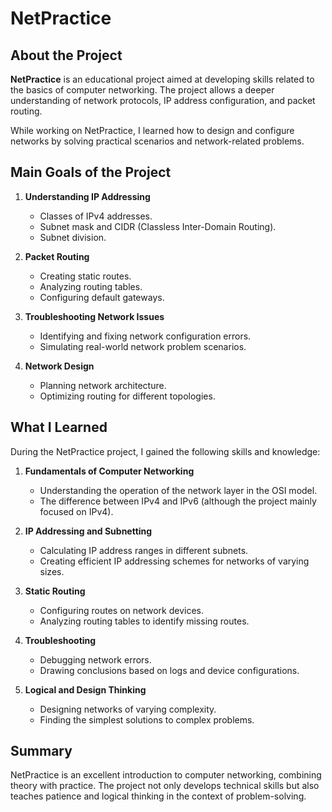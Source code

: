 # NetPractice

## About the Project

**NetPractice** is an educational project aimed at developing skills related to the basics of computer networking. The project allows a deeper understanding of network protocols, IP address configuration, and packet routing.

While working on NetPractice, I learned how to design and configure networks by solving practical scenarios and network-related problems.

## Main Goals of the Project

1. **Understanding IP Addressing**
   - Classes of IPv4 addresses.
   - Subnet mask and CIDR (Classless Inter-Domain Routing).
   - Subnet division.

2. **Packet Routing**
   - Creating static routes.
   - Analyzing routing tables.
   - Configuring default gateways.

3. **Troubleshooting Network Issues**
   - Identifying and fixing network configuration errors.
   - Simulating real-world network problem scenarios.

4. **Network Design**
   - Planning network architecture.
   - Optimizing routing for different topologies.

## What I Learned

During the NetPractice project, I gained the following skills and knowledge:

1. **Fundamentals of Computer Networking**
   - Understanding the operation of the network layer in the OSI model.
   - The difference between IPv4 and IPv6 (although the project mainly focused on IPv4).

2. **IP Addressing and Subnetting**
   - Calculating IP address ranges in different subnets.
   - Creating efficient IP addressing schemes for networks of varying sizes.

3. **Static Routing**
   - Configuring routes on network devices.
   - Analyzing routing tables to identify missing routes.

4. **Troubleshooting**
   - Debugging network errors.
   - Drawing conclusions based on logs and device configurations.

5. **Logical and Design Thinking**
   - Designing networks of varying complexity.
   - Finding the simplest solutions to complex problems.

## Summary

NetPractice is an excellent introduction to computer networking, combining theory with practice. The project not only develops technical skills but also teaches patience and logical thinking in the context of problem-solving.
